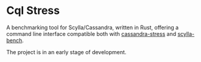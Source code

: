 # Cql Stress

A benchmarking tool for Scylla/Cassandra, written in Rust, offering a command line interface compatible both with [cassandra-stress](https://cassandra.apache.org/doc/latest/cassandra/tools/cassandra_stress.html) and [scylla-bench](https://github.com/scylladb/scylla-bench/).

The project is in an early stage of development.

